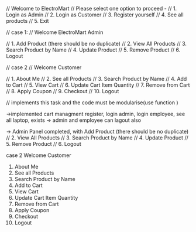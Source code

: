 // Welcome to ElectroMart
// Please select one option to proceed -
// 1. Login as Admin
// 2. Login as Customer
// 3. Register yourself
// 4. See all products
// 5. Exit



// case 1:
// Welcome ElectroMart Admin

// 1. Add Product (there should be no duplicate)
// 2. View All Products
// 3. Search Product by Name
// 4. Update Product
// 5. Remove Product
// 6. Logout


// case 2
// Welcome Customer

// 1. About Me
// 2. See all Products
// 3. Search Product by Name
// 4. Add to Cart
// 5. View Cart
// 6. Update Cart Item Quantity
// 7. Remove from Cart
// 8. Apply Coupon
// 9. Checkout
// 10. Logout


// implements this task and the code must be modularise(use function )


->implemented cart managment register, login admin, login employee, see all laptop, exists
-> admin and employee can lagout also



-> Admin Panel completed, with Add Product (there should be no duplicate)
// 2. View All Products
// 3. Search Product by Name
// 4. Update Product
// 5. Remove Product
// 6. Logout





case 2
Welcome Customer

1. About Me
2. See all Products
3. Search Product by Name
4. Add to Cart
5. View Cart
6. Update Cart Item Quantity
7. Remove from Cart
8. Apply Coupon
9. Checkout
10. Logout






